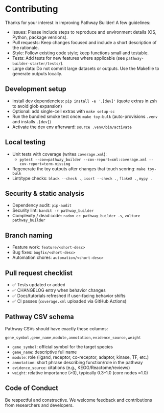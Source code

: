 # Contributing

Thanks for your interest in improving Pathway Builder! A few guidelines:

- Issues: Please include steps to reproduce and environment details (OS, Python, package versions).
- Pull requests: Keep changes focused and include a short description of the rationale.
- Style: Follow existing code style; keep functions small and testable.
- Tests: Add tests for new features where applicable (see `pathway-builder-starter/tests/`).
- Large data: Do not commit large datasets or outputs. Use the Makefile to generate outputs locally.

## Development setup

- Install dev dependencies: `pip install -e '.[dev]'` (quote extras in zsh to avoid glob expansion)
- Optional: add single-cell extras with `make setup-sc`
- Run the bundled smoke test once: `make toy-bulk` (auto-provisions `.venv` and installs `.[dev]`)
- Activate the dev env afterward: `source .venv/bin/activate`

## Local testing

- Unit tests with coverage (writes `coverage.xml`):
  - `pytest --cov=pathway_builder --cov-report=xml:coverage.xml --cov-report=term-missing`
- Regenerate the toy outputs after changes that touch scoring: `make toy-bulk`
- Lint/type checks: `black --check .`, `isort --check .`, `flake8 .`, `mypy .`

## Security & static analysis

- Dependency audit: `pip-audit`
- Security lint: `bandit -r pathway_builder`
- Complexity / dead code: `radon cc pathway_builder -s`, `vulture pathway_builder`

## Branch naming

- Feature work: `feature/<short-desc>`
- Bug fixes: `bugfix/<short-desc>`
- Automation chores: `automation/<short-desc>`

## Pull request checklist

- ✅ Tests updated or added
- ✅ CHANGELOG entry when behavior changes
- ✅ Docs/tutorials refreshed if user-facing behavior shifts
- ✅ CI passes (`coverage.xml` uploaded via GitHub Actions)

## Pathway CSV schema

Pathway CSVs should have exactly these columns:

```
gene_symbol,gene_name,module,annotation,evidence_source,weight
```

- `gene_symbol`: official symbol for the target species
- `gene_name`: descriptive full name
- `module`: role (ligand, receptor, co-receptor, adaptor, kinase, TF, etc.)
- `annotation`: short phrase describing function/role in the pathway
- `evidence_source`: citations (e.g., KEGG/Reactome/reviews)
- `weight`: relative importance (>0), typically 0.3–1.0 (core nodes ≈1.0)

## Code of Conduct

Be respectful and constructive. We welcome feedback and contributions from researchers and developers.
